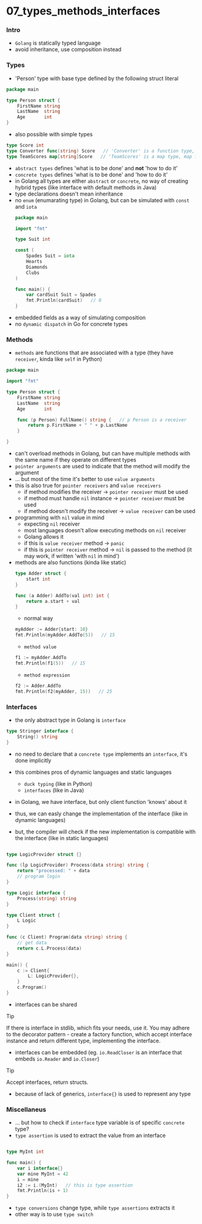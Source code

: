 # 07_types_methods_interfaces

### Intro
* `Golang` is statically typed language
* avoid inheritance, use composition instead

### Types
* 'Person' type with base type defined by the following struct literal
```go
package main

type Person struct {
    FirstName string
    LastName  string
    Age       int
}
```
* also possible with simple types
```go
type Score int
type Converter func(string) Score   // 'Converter' is a function type, function that takes a string and returns a 'Score' 
type TeamScores map[string]Score   // 'TeamScores' is a map type, map from string to 'Score'
```
* `abstract types` defines 'what is to be done' and **not** 'how to do it'
* `concrete types` defines 'what is to be done' and 'how to do it'
* in Golang all types are either `abstract` or `concrete`, no way of creating hybrid types (like interface with default methods in Java)
* type declarations doesn't mean inheritance
* no `enum` (enumarating type) in Golang, but can be simulated with `const` and `iota`
    ```go
    package main

    import "fmt"

    type Suit int

    const (
        Spades Suit = iota
        Hearts
        Diamonds
        Clubs
    )

    func main() {
        var cardSuit Suit = Spades
        fmt.Println(cardSuit)   // 0
    }
    ```
* embedded fields as a way of simulating composition
* no `dynamic dispatch` in Go for concrete types 

### Methods
* `methods` are functions that are associated with a type (they have `receiver`, kinda like `self` in Python)

```go
package main

import "fmt"

type Person struct {
    FirstName string
    LastName  string
    Age       int

    func (p Person) FullName() string {   // p Person is a receiver
        return p.FirstName + " " + p.LastName
    }

}
```
* can't overload methods in Golang, but can have multiple methods with the same name if they operate on different types
* `pointer arguments` are used to indicate that the method will modify the argument
* ... but most of the time it's better to use `value arguments`
* this is also true for `pointer receivers` and `value receivers`
    - if method modifies the receiver -> `pointer receiver` must be used
    - if method must handle `nil` instance -> `pointer receiver` must be used
    - if method doesn't modify the receiver -> `value receiver` can be used
* programming with `nil` value in mind
    - expecting `nil` receiver
    - most languages doesn't allow executing methods on `nil` receiver
    - Golang allows it
    - if this is `value receiver` method -> `panic`
    - if this is `pointer receiver` method -> `nil` is passed to the method (it may work, if written 'with `nil` in mind')
* methods are also functions (kinda like static)
    ```go
    type Adder struct {
        start int
    }

    func (a Adder) AddTo(val int) int {
        return a.start + val
    }
    ```
    - normal way
    ```go
    myAdder := Adder{start: 10}
    fmt.Println(myAdder.AddTo(5))   // 15
    ```
    - `method value`
    ```go
    f1 := myAdder.AddTo
    fmt.Println(f1(5))   // 15
    ```
    - `method expression`
    ```go
    f2 := Adder.AddTo
    fmt.Println(f2(myAdder, 15))   // 25
    ```

### Interfaces
* the only abstract type in Golang is `interface`
```go
type Stringer interface {
    String() string
}
```
* no need to declare that a `concrete type` implements an `interface`, it's done implicitly
* this combines pros of dynamic languages and static languages
    - `duck typing` (like in Python)
    - `interfaces` (like in Java)

* in Golang, we have interface, but only client function 'knows' about it 
* thus, we can easly change the implementation of the interface (like in dynamic languages)
* but, the compiler will check if the new implementation is compatible with the interface (like in static languages)
```go

type LogicProvider struct {}

func (lp LogicProvider) Process(data string) string {
    return "processed: " + data
    // program login
}

type Logic interface {
    Process(string) string
}

type Client struct {
    L Logic
}

func (c Client) Program(data string) string {
    // get data
    return c.L.Process(data)
}

main() {
    c := Client{
        L: LogicProvider{},
    }
    c.Program()
}
```
* interfaces can be shared

> [!TIP]  
> If there is interface in stdlib, which fits your needs, use it. You may adhere to the decorator pattern - create a factory function, which accept interface instance and return different type, implementing the interface.

* interfaces can be embedded (eg. `io.ReadCloser` is an interface that embeds `io.Reader` and `io.Closer`)

> [!TIP]  
> Accept interfaces, return structs.

* because of lack of generics, `interface{}` is used to represent any type

### Miscellaneus
* ... but how to check if `interface` type variable is of specific `concrete` type?
* `type assertion` is used to extract the value from an interface
```go

type MyInt int

func main() {
    var i interface{}
    var mine MyInt = 42
    i = mine
    i2 := i.(MyInt)   // this is type assertion
    fmt.Println(is + 1)
}

```
* `type conversions` change type, while `type assertions` extracts it
* other way is to use `type switch`